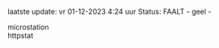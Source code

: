 laatste update: 
vr 01-12-2023  4:24   uur 
Status: FAALT - geel - 
<div class="service R">microstation</div><div class="service G">httpstat</div>